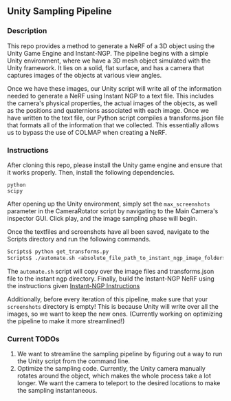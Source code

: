 ## Unity Sampling Pipeline 

### Description

This repo provides a method to generate a NeRF of a 3D object using the Unity Game Engine and Instant-NGP. The pipeline begins with a simple Unity environment, where we have a 3D mesh object simulated with the Unity framework. It lies on a solid, flat surface, and has a camera that captures images of the objects at various view angles. 

Once we have these images, our Unity script will write all of the information needed to generate a NeRF using Instant NGP to a text file. This includes the camera's physical properties, the actual images of the objects, as well as the positions and quaternions associated with each image. Once we have written to the text file, our Python script compiles a transforms.json file that formats all of the information that we collected. This essentially allows us to bypass the use of COLMAP when creating a NeRF.

### Instructions

After cloning this repo, please install the Unity game engine and ensure that it works properly. Then, install the following dependencies.

```
python
scipy
```

After opening up the Unity environment, simply set the ```max_screenshots``` parameter in the CameraRotator script by navigating to the Main Camera's inspector GUI. Click play, and the image sampling phase will begin.

Once the textfiles and screenshots have all been saved, navigate to the Scripts directory and run the following commands.
```sh
Scripts$ python get_transforms.py
Scripts$ ./automate.sh <absolute_file_path_to_instant_ngp_image_folder>
```

The ```automate.sh``` script will copy over the image files and transforms.json file to the instant ngp directory. Finally, build the Instant-NGP NeRF using the instructions given [Instant-NGP Instructions](https://github.com/NVlabs/instant-ngp)

Additionally, before every iteration of this pipeline, make sure that your ```screenshots``` directory is empty! This is because Unity will write over all the images, so we want to keep the new ones. (Currently working on optimizing the pipeline to make it more streamlined!)

### Current TODOs

1. We want to streamline the sampling pipeline by figuring out a way to run the Unity script from the command line.
2. Optimize the sampling code. Currently, the Unity camera manually rotates around the object, which makes the whole process take a lot longer. We want the camera to teleport to the desired locations to make the sampling instantaneous.